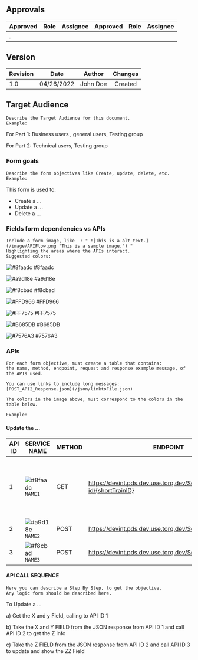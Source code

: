 ## Approvals
|Approved|Role|Assignee|Approved|Role|Assignee|
|--------|----|--------|--------|----|:------:|
|.       |    |        |        |    |        |


## Version
			

|Revision|Date      |Author             |Changes       |
|--------|----------|-------------------|:------------:|
|1.0     |04/26/2022|John Doe           | Created      | 


## Target Audience

```
Describe the Target Audience for this document.
Example:
```

For Part 1:  Business users , general users, Testing group

For Part 2:  Technical users, Testing group


### Form goals
```
Describe the form objectives like Create, update, delete, etc.
Example:
```

This form is used to:

* Create a ...
* Update a ...
* Delete a ...




### Fields form dependencies vs APIs
```
Include a form image, like  : " ![This is a alt text.](/image/APIFlow.png "This is a sample image.") "
Highlighting the areas where the APIs interact.
Suggested colors:
```
![#8faadc](https://via.placeholder.com/15/8faadc/000000?text=+) #8faadc

![#a9d18e](https://via.placeholder.com/15/a9d18e/000000?text=+) #a9d18e

![#f8cbad](https://via.placeholder.com/15/f8cbad/000000?text=+) #f8cbad

![#FFD966](https://via.placeholder.com/15/FFD966/000000?text=+) #FFD966

![#FF7575](https://via.placeholder.com/15/FF7575/000000?text=+) #FF7575

![#B685DB](https://via.placeholder.com/15/B685DB/000000?text=+) #B685DB

![#7576A3](https://via.placeholder.com/15/7576A3/000000?text=+) #7576A3


### APIs
```
For each form objective, must create a table that contains: 
the name, method, endpoint, request and response example message, of the APIs used.

You can use links to include long messages:
[POST_API2_Response.json](/json/linktoFile.json) 

The colors in the image above, must correspond to the colors in the table below.

Example: 
```
#### Update the ...
 

|API ID|SERVICE NAME|METHOD|ENDPOINT|SPECIFIC GOAL|REQUEST|RESPONSE|
|------|------------|------|------|------|------|:------------|
|1|![#8faadc](https://via.placeholder.com/15/8faadc/000000?text=+) `NAME1`|GET|https://devint.pds.dev.use.torq.dev/ServiceName1/short-id/{shortTrainID}|Get the field x and y|https://devint.pds.dev.use.torq.dev/ServiceName1/short-id/A98765%12|```json[	{		"trainId": 3485,		"shortTrainId": "A9876512",		"customerTrainKey": {			"scac": "CN",			"section": "5",			"trainSymbol": "A9876",			"originDate": "2022-04-12"		}	}] ``` |
|2|![#a9d18e](https://via.placeholder.com/15/a9d18e/000000?text=+) `NAME2`|POST|https://devint.pds.dev.use.torq.dev/ServiceName2|Update field z|https://devint.pds.dev.use.torq.dev/ServiceName2|[POST_API2_Response.json](/json/linktoFile.json) |
|3|![#f8cbad](https://via.placeholder.com/15/f8cbad/000000?text=+) `NAME3`|POST|https://devint.pds.dev.use.torq.dev/ServiceName2|Update and show ZZ|https://devint.pds.dev.use.torq.dev/ServiceName3| ```HTTP CODE 201```   | 

#### API CALL SEQUENCE
```
Here you can describe a Step By Step, to get the objective.
Any logic form should be described here.
```
To Update a ...

a) Get the X and y Field, calling to API ID 1



b) Take the X and Y  FIELD from the JSON response from API ID 1 and call API ID 2 to get the Z info



c) Take the Z FIELD from the JSON response from API ID 2 and call API ID 3 to update and show the ZZ Field


 
 
